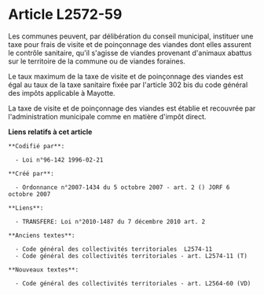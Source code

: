 # Article L2572-59

Les communes peuvent, par délibération du conseil municipal, instituer une taxe pour frais de visite et de poinçonnage des
viandes dont elles assurent le contrôle sanitaire, qu'il s'agisse de viandes provenant d'animaux abattus sur le territoire de
la commune ou de viandes foraines.

Le taux maximum de la taxe de visite et de poinçonnage des viandes est égal au taux de la taxe sanitaire fixée par l'article
302 bis du code général des impôts applicable à Mayotte.

La taxe de visite et de poinçonnage des viandes est établie et recouvrée par l'administration municipale comme en matière
d'impôt direct.

**Liens relatifs à cet article**

	**Codifié par**:

	  - Loi n°96-142 1996-02-21

	**Créé par**:

	  - Ordonnance n°2007-1434 du 5 octobre 2007 - art. 2 () JORF 6 octobre 2007

	**Liens**:

	  - TRANSFERE: Loi n°2010-1487 du 7 décembre 2010 art. 2

	**Anciens textes**:

	  - Code général des collectivités territoriales  L2574-11
	  - Code général des collectivités territoriales - art. L2574-11 (T)

	**Nouveaux textes**:

	  - Code général des collectivités territoriales - art. L2564-60 (VD)
